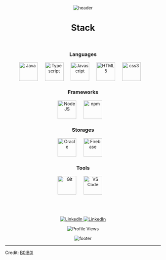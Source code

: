 <!-- HEADER -->
<div align="center" width="100">
  <img src="https://capsule-render.vercel.app/api?color=0:4B0082,50:8A2BE2,100:DDA0DD&height=250&section=header&text=Hi,%20I'm%20Ahmed%20Nabil&fontSize=30&type=waving&fontColor=fefefe&animation=fadeIn" alt="header"/>
</div>



<!-- STACK -->
<div align="center" width="100">
  <h1>Stack</h1>
  
  <!-- Languages -->
  </br>
  <h3>Languages</h3>
  <img
    src="https://cdn.jsdelivr.net/gh/devicons/devicon@latest/icons/java/java-original-wordmark.svg"
    width="60px"
    alt="Java">
    &nbsp;&nbsp;&nbsp;&nbsp;
  <img
    src="https://cdn.jsdelivr.net/gh/devicons/devicon@latest/icons/typescript/typescript-original.svg"
    width="60px"
    alt="Typescript">
    &nbsp;&nbsp;&nbsp;&nbsp;
  <img
    src="https://cdn.jsdelivr.net/gh/devicons/devicon@latest/icons/javascript/javascript-original.svg"
    width="60px"
    alt="Javascript">
    &nbsp;&nbsp;&nbsp;&nbsp;
  <img
    src="https://cdn.jsdelivr.net/gh/devicons/devicon@latest/icons/html5/html5-original-wordmark.svg"
    width="60px"
    alt="HTML5">
    &nbsp;&nbsp;&nbsp;&nbsp;
  <img
    src="https://cdn.jsdelivr.net/gh/devicons/devicon@latest/icons/css3/css3-original-wordmark.svg"
    width="60px"
    alt="css3">
    &nbsp;&nbsp;&nbsp;&nbsp;
  
  <!-- Frameworks -->
  </br>
  <h3>Frameworks</h3>
  <img
    src="https://cdn.jsdelivr.net/gh/devicons/devicon@latest/icons/nodejs/nodejs-original-wordmark.svg"
    width="60px"
    alt="NodeJS">
    &nbsp;&nbsp;&nbsp;&nbsp;
  <img
    src="https://cdn.jsdelivr.net/gh/devicons/devicon@latest/icons/npm/npm-original-wordmark.svg"
    width="60px"
    alt="npm">
    &nbsp;&nbsp;&nbsp;&nbsp;
  
  <!-- Storages -->
  </br>
  <h3>Storages</h3>
  <img
    src="https://cdn.jsdelivr.net/gh/devicons/devicon@latest/icons/oracle/oracle-original.svg"
    width="60px"
    alt="Oracle">
    &nbsp;&nbsp;&nbsp;&nbsp;
  <img
    src="https://cdn.jsdelivr.net/gh/devicons/devicon@latest/icons/firebase/firebase-plain-wordmark.svg"
    width="60px"
    alt="Firebase">
    &nbsp;&nbsp;&nbsp;&nbsp;
  
  <!-- Tools -->
  </br>
  <h3>Tools</h3>
  <img
    src="https://cdn.jsdelivr.net/gh/devicons/devicon@latest/icons/github/github-original-wordmark.svg"
    width="60px"
    alt="Git">
    &nbsp;&nbsp;&nbsp;&nbsp;
  <img
    src="https://cdn.jsdelivr.net/gh/devicons/devicon@latest/icons/vscode/vscode-original-wordmark.svg"
    width="60px"
    alt="VS Code">
    &nbsp;&nbsp;&nbsp;&nbsp;
  
</div>

</br>
</br>
</br>

<div align="center">
  </br>
  <a href="https://www.linkedin.com/in/edvardasjusius/">
    <img
      src="https://img.shields.io/badge/LinkedIn--_.svg?style=social&logo=linkedin"
      alt="LinkedIn">
  </a>
  <a href="https://www.instagram.com/_aahmeed_nnabiil_/?hl=en">
    <img
      src="https://img.shields.io/badge/Instagram--_.svg?style=social&logo=instagram"
      alt="LinkedIn">
  </a>

  </br>

  <img
    src="https://hits.seeyoufarm.com/api/count/incr/badge.svg?url=https://github.com/Dum6o/&title=Profile%20Views"
    alt="Profile Views">
</div>

<!-- FOOTER -->
<div align="center" width="100">
  <img src="https://capsule-render.vercel.app/api?color=0:4B0082,50:8A2BE2,100:DDA0DD&height=100&section=footer&fontSize=30&type=waving&fontColor=fefefe"
  alt="footer" />
</div>

<!--
USED:
1. Markdown: https://github.github.com/gfm/
2. Icons: https://github.com/devicons/devicon/tree/v2.14.0/icons
3. Header/Footer: https://github.com/kyechan99/capsule-render
4. GitHub streak: https://github-readme-streak-stats.herokuapp.com/demo/
5. GitHub trophy: https://github.com/ryo-ma/github-profile-trophy
6. Badges: https://shields.io
-->

------

Credit: [B0lB0l](https://github.com/B0lB0l5)
